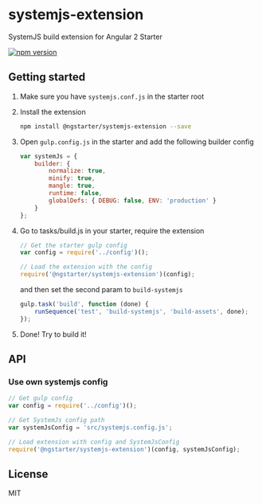 # systemjs-extension
SystemJS build extension for Angular 2 Starter

[![npm version](https://badge.fury.io/js/%40ngstarter%2Fsystemjs-extension.svg)](https://badge.fury.io/js/%40ngstarter%2Fsystemjs-extension)

## Getting started
1. Make sure you have `systemjs.conf.js` in the starter root

2. Install the extension
    ```bash
    npm install @ngstarter/systemjs-extension --save
    ```

3. Open `gulp.config.js` in the starter and add the following builder config
    ```js
    var systemJs = {
        builder: {
            normalize: true,
            minify: true,
            mangle: true,
            runtime: false,
            globalDefs: { DEBUG: false, ENV: 'production' }
        }
    };
    ```

4. Go to tasks/build.js in your starter, require the extension
    ```js
    // Get the starter gulp config
    var config = require('../config')();

    // Load the extension with the config
    require('@ngstarter/systemjs-extension')(config);
    ```

    and then set the second param to `build-systemjs`
    ```js
    gulp.task('build', function (done) {
        runSequence('test', 'build-systemjs', 'build-assets', done);
    });
    ```

5. Done! Try to build it!

## API
### Use own systemjs config
```js
// Get gulp config
var config = require('../config')();

// Get SystemJs config path
var systemJsConfig = 'src/systemjs.config.js';

// Load extension with config and SystemJsConfig
require('@ngstarter/systemjs-extension')(config, systemJsConfig);
```

## License
MIT
